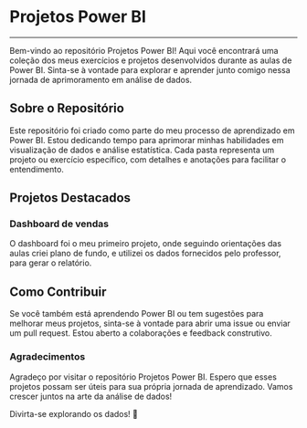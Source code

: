 # Projetos Power BI
---
Bem-vindo ao repositório Projetos Power BI! Aqui você encontrará uma coleção dos meus exercícios e projetos desenvolvidos durante as aulas de Power BI. Sinta-se à vontade para explorar e aprender junto comigo nessa jornada de aprimoramento em análise de dados.

## Sobre o Repositório
Este repositório foi criado como parte do meu processo de aprendizado em Power BI. Estou dedicando tempo para aprimorar minhas habilidades em visualização de dados e análise estatística. Cada pasta representa um projeto ou exercício específico, com detalhes e anotações para facilitar o entendimento.

## Projetos Destacados
### Dashboard de vendas
O dashboard foi o meu primeiro projeto, onde seguindo orientações das aulas criei plano de fundo, e utilizei os dados fornecidos pelo professor, para gerar o relatório.

## Como Contribuir
Se você também está aprendendo Power BI ou tem sugestões para melhorar meus projetos, sinta-se à vontade para abrir uma issue ou enviar um pull request. Estou aberto a colaborações e feedback construtivo.

### Agradecimentos
Agradeço por visitar o repositório Projetos Power BI. Espero que esses projetos possam ser úteis para sua própria jornada de aprendizado. Vamos crescer juntos na arte da análise de dados!

Divirta-se explorando os dados! 🚀
